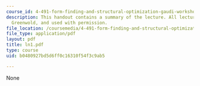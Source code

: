 ```yaml
---
course_id: 4-491-form-finding-and-structural-optimization-gaudi-workshop-fall-2004
description: This handout contains a summary of the lecture. All lectures are by Simon
  Greenwold, and used with permission.
file_location: /coursemedia/4-491-form-finding-and-structural-optimization-gaudi-workshop-fall-2004/b0480927bd5d6ff0c16310f54f3c9ab5_ln1.pdf
file_type: application/pdf
layout: pdf
title: ln1.pdf
type: course
uid: b0480927bd5d6ff0c16310f54f3c9ab5

---
```

None